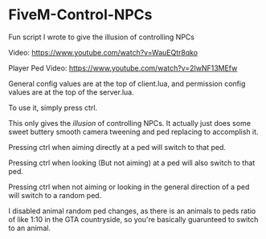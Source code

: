 # FiveM-Control-NPCs
Fun script I wrote to give the illusion of controlling NPCs

Video: https://www.youtube.com/watch?v=WauEQtr8qko

Player Ped Video: https://www.youtube.com/watch?v=2IwNF13MEfw

General config values are at the top of client.lua, and permission config values are at the top of the server.lua.

To use it, simply press ctrl.

This only gives the *illusion* of controlling NPCs. It actually just does some sweet buttery smooth camera tweening and ped replacing to accomplish it.

Pressing ctrl when aiming directly at a ped will switch to that ped.

Pressing ctrl when looking (But not aiming) at a ped will also switch to that ped.

Pressing ctrl when not aiming or looking in the general direction of a ped will switch to a random ped.

I disabled animal random ped changes, as there is an animals to peds ratio of like 1:10 in the GTA countryside, so you're basically guarunteed to switch to an animal.
